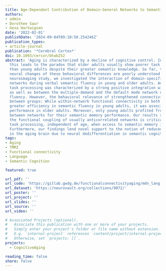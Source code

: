 ```yaml
---
title: Age-Dependent Contribution of Domain-General Networks to Semantic Cognition
authors:
- admin
- Dorothee Saur
- Gesa Hartwigsen
date: '2022-02-01'
publishDate: '2024-09-04T09:10:50.254246Z'
publication_types:
- article-journal
publication: '*Cerebral Cortex*'
doi: 10.1093/cercor/bhab252
abstract: 'Aging is characterized by a decline of cognitive control. In semantic cognition,
  this leads to the paradox that older adults usually show poorer task performance
  than young adults despite their greater semantic knowledge. So far, the underlying
  neural changes of these behavioral differences are poorly understood. In the current
  neuroimaging study, we investigated the interaction of domain-specific and domain-general
  networks during verbal semantic fluency in young and older adults. Across age groups,
  task processing was characterized by a strong positive integration within the multiple-demand
  as well as between the multiple-demand and the default mode network during semantic
  fluency. However, the behavioral relevance of strengthened connectivity differed
  between groups: While within-network functional connectivity in both networks predicted
  greater efficiency in semantic fluency in young adults, it was associated with slower
  performance in older adults. Moreover, only young adults profited from connectivity
  between networks for their semantic memory performance. Our results suggest that
  the functional coupling of usually anticorrelated networks is critical for successful
  task processing, independent of age, when access to semantic memory is required.
  Furthermore, our findings lend novel support to the notion of reduced efficiency
  in the aging brain due to neural dedifferentiation in semantic cognition.'
tags:
- Aging
- fMRI
- Functional connectivity
- Language
- Semantic Cognition

featured: true

url_pdf: ''
url_code: 'https://gitlab.gwdg.de/functionalconnectivityaging/mdn_lang'
url_dataset: 'https://neurovault.org/collections/9072/'
url_poster: ''
url_project: ''
url_slides: ''
url_source: ''
url_video: ''

# Associated Projects (optional).
#   Associate this publication with one or more of your projects.
#   Simply enter your project's folder or file name without extension.
#   E.g. `internal-project` references `content/project/internal-project/index.md`.
#   Otherwise, set `projects: []`.
projects:
  - CognitiveAging

reading_time: false
share: false
---
```

